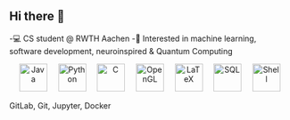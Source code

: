 ## Hi there 👋

<!--
**neda-te/neda-te** is a ✨ _special_ ✨ repository because its `README.md` (this file) appears on your GitHub profile.

Here are some ideas to get you started:
-->
-💻 CS student @ RWTH Aachen 
-🔬 Interested in machine learning, software development, neuroinspired & Quantum Computing  
<p align="center">
  <img src="https://static.vecteezy.com/system/resources/previews/022/100/214/original/java-logo-transparent-free-png.png" alt="Java" width="50" />
  &nbsp;&nbsp;&nbsp;
  <img src="https://th.bing.com/th/id/R.7d567b2eb55280ac35ff2b139d85f5e5?rik=GFuqETvR8bwLsA&riu=http%3a%2f%2fclipart-library.com%2fimages_k%2fpython-logo-transparent%2fpython-logo-transparent-5.png&ehk=q3Ke%2fUNdpHLXNSnzqqcJIdmy2os3r1eI2v%2fkCkef2II%3d&risl=&pid=ImgRaw&r=0" alt="Python" width="50" />
  &nbsp;&nbsp;&nbsp;
  <img src="https://toppng.com/uploads/preview/c-programming-icon-c-programming-language-logo-11562945679duaxtn3yq0.png" alt="C" width="50" />
  &nbsp;&nbsp;&nbsp;
  <img src="https://tse2.mm.bing.net/th/id/OIP.A0liDWYzirz5SsxKnfPR_QHaHa?r=0&rs=1&pid=ImgDetMain&o=7&rm=3" alt="OpenGL" width="50" />
  &nbsp;&nbsp;&nbsp;
  <img src="https://iconape.com/wp-content/files/qs/352479/png/Latex-logo.png" alt="LaTeX" width="50" />
  &nbsp;&nbsp;&nbsp;
  <img src="https://img1.pnghut.com/17/4/21/gRuceD82g3/information-brand-mysql-query-language-sql-injection.jpg" alt="SQL" width="50" />
  &nbsp;&nbsp;&nbsp;
  <img src="https://axxius.nl/wp-content/uploads/2021/03/Bash-logo.jpg" alt="Shell" width="50" />
</p>

 GitLab, Git, Jupyter, Docker

